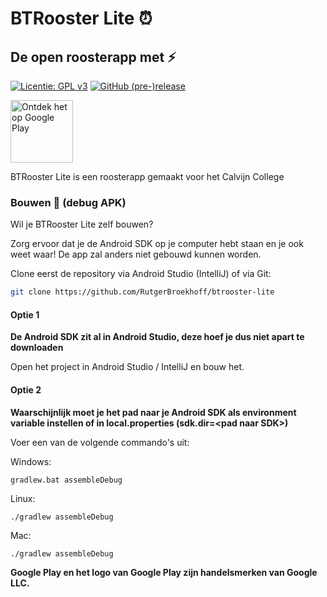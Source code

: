 # BTRooster Lite :alarm_clock:
## De open roosterapp met :zap: 

[![Licentie: GPL v3](https://img.shields.io/badge/License-GPL%20v3-blue.svg)](https://www.gnu.org/licenses/gpl-3.0)
[![GitHub (pre-)release](https://img.shields.io/github/release/RutgerBroekhoff/btrooster-lite/all.svg)](https://github.com/RutgerBroekhoff/btrooster-lite/releases/latest)

<a href='https://play.google.com/store/apps/details?id=nl.viasalix.btroosterlite&pcampaignid=MKT-Other-global-all-co-prtnr-py-PartBadge-Mar2515-1'>
  <img alt='Ontdek het op Google Play' src='https://play.google.com/intl/en_us/badges/images/generic/nl_badge_web_generic.png' height='100'/>
</a>

BTRooster Lite is een roosterapp gemaakt voor het Calvijn College

### Bouwen :hammer: (debug APK)
Wil je BTRooster Lite zelf bouwen?

Zorg ervoor dat je de Android SDK op je computer hebt staan en je ook weet waar!
De app zal anders niet gebouwd kunnen worden.

Clone eerst de repository via Android Studio (IntelliJ) of via Git:

```bash
git clone https://github.com/RutgerBroekhoff/btrooster-lite
```

#### Optie 1
__De Android SDK zit al in Android Studio, deze hoef je dus niet apart te downloaden__

Open het project in Android Studio / IntelliJ en bouw het.

#### Optie 2
__Waarschijnlijk moet je het pad naar je Android SDK als environment variable instellen of in local.properties (sdk.dir=\<pad naar SDK>)__

Voer een van de volgende commando's uit:

Windows:
```
gradlew.bat assembleDebug
```

Linux:
```
./gradlew assembleDebug
```

Mac:
```
./gradlew assembleDebug
```

__Google Play en het logo van Google Play zijn handelsmerken van Google LLC.__
